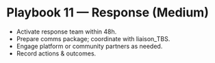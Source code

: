 # Playbook 11 — Response (Medium)

- Activate response team within 48h.
- Prepare comms package; coordinate with liaison_TBS.
- Engage platform or community partners as needed.
- Record actions & outcomes.
